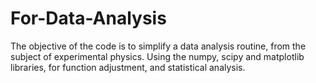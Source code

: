 # For-Data-Analysis
The objective of the code is to simplify a data analysis routine, from the subject of experimental physics. Using the numpy, scipy and matplotlib libraries, 
for function adjustment, and statistical analysis.
